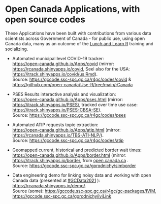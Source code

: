 

# Open Canada Applications, with open source codes 

These Applications have been built with contributions from various data scientists across Government of Canada - for public use, using open Canada data, many as an outcome of the [Lunch and Learn R](https://open-canada.github.io/Use-R/) training and socializing. 

- Automated municipal level COVID-19 tracker:  
<https://open-canada.github.io/Apps/covid> (mirror: https://rcanada.shinyapps.io/covid, Seel also for the USA: https://itrack.shinyapps.io/covid/us.Rmd).   
Source: https://gccode.ssc-spc.gc.ca/r4gc/codes/covid & https://github.com/open-canada/Use-R/tree/main/rCanada

- PSES Results interactive analysis and visualization:   
<https://open-canada.github.io/Apps/pses.html> (mirror:  https://itrack.shinyapps.io/PSES/, tracked over time use case: https://itrack.shinyapps.io/PSES-CBSA-SE).   
Source: https://gccode.ssc-spc.gc.ca/r4gc/codes/pses

- Automated ATIP requests topic extraction:   
 <https://open-canada.github.io/Apps/atip.html> (mirror: https://rcanada.shinyapps.io/TBS-ATI-NLP/).    
Source: https://gccode.ssc-spc.gc.ca/r4gc/codes/atip
 
- Geomapped current, historical and predicted border wait times:    
<https://open-canada.github.io/Apps/border.html> (mirror: https://itrack.shinyapps.io/border, from [open.canada.ca](https://open.canada.ca/en/app/border-wait-time-interactive-tracker-itrack-border#:~:text=Border%20Wait%20Time%20Interactive%20Tracker%20%28iTrack-Border%29%20is%20an,Wait%20Time%20%28BWT%29%20at%20Canadian%20land%20border%20crossings) .   
Source: https://gccode.ssc-spc.gc.ca/gorodnichy/simborder


- Data engineering demo for linking noisy data  and working with open Canada data (presented at [#GCData2021](https://wiki.gccollab.ca/2021_Data_Conference/Agenda) ):    
https://rcanada.shinyapps.io/demo/.   
Source (some): https://gccode.ssc-spc.gc.ca/r4gc/gc-packages/IVIM,  https://gccode.ssc-spc.gc.ca/gorodnichy/iviLink
